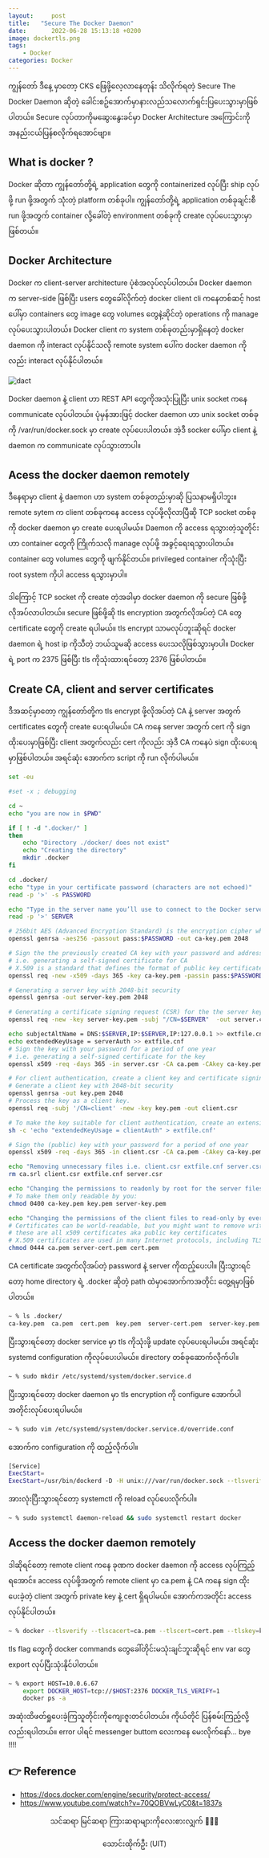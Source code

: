 ```yaml
---
layout:     post
title:   "Secure The Docker Daemon"
date:       2022-06-28 15:13:18 +0200
image: dockertls.png
tags:
    - Docker
categories: Docker
---
```


ကျွန်တော် ဒီနေ့ မှာတော့ CKS ဖြေဖို့လေ့လာနေတုန်း သိလိုက်ရတဲ့ Secure The Docker Daemon ဆိုတဲ့ ခေါင်းစဥ်အောက်မှာနားလည်သလောက်ရှင်းပြပေးသွားမှာဖြစ်ပါတယ်။ Secure လုပ်တာကိုမဆွေးနွေးခင်မှာ Docker Architecture အကြောင်းကိုအနည်းငယ်ပြန်စလိုက်ရအောင်ဗျာ။

<h2> What is docker ? </h2>

Docker ဆိုတာ ကျွန်တော်တို့ရဲ့ application တွေကို containerized လုပ်ပြီး ship လုပ်ဖို့ run ဖို့အတွက် သုံံးတဲ့ platform တစ်ခုပါ။ ကျွန်တော်တို့ရဲ့ application တစ်ခုချင်းစီ run ဖို့အတွက် container လို့ခေါ်တဲ့ environment တစ်ခုကို create လုပ်ပေးသွားမှာဖြစ်တယ်။ 

<h2> Docker Architecture </h2>

Docker က client-server architecture ပုံစံအလုပ်လုပ်ပါတယ်။ Docker daemon က server-side ဖြစ်ပြီး users တွေခေါ်လိုက်တဲ့ docker client cli ကနေတစ်ဆင့် host ပေါ်မှာ containers တွေ image တွေ volumes တွေနဲ့ဆိုင်တဲ့ operations ကို manage လုပ်ပေးသွားပါတယ်။ Docker client က system တစ်ခုတည်းမှာရှိနေတဲ့ docker daemon ကို interact လုပ်နိုင်သလို remote system ပေါ်က docker daemon ကိုလည်း interact လုပ်နိုင်ပါတယ်။

![dact](https://raw.githubusercontent.com/thaunghtike-share/thaunghtike-share.github.io/master/images/dact.png)

Docker daemon နဲ့ client ဟာ REST API တွေကိုအသုံးပြုပြီး unix socket ကနေ communicate လုပ်ပါတယ်။ ပုံမှန်အားဖြင့် docker daemon ဟာ unix socket တစ်ခုကို /var/run/docker.sock မှာ create လုပ်ပေးပါတယ်။ အဲ့ဒီ socker ပေါ်မှာ client နဲ့ daemon က communicate လုပ်သွားတာပါ။ 

<h2> Acess the docker daemon remotely </h2>

ဒီနေရာမှာ client နဲ့ daemon ဟာ system တစ်ခုတည်းမှာဆို ပြသနာမရှိပါဘူး။ remote sytem က client တစ်ခုကနေ access လုပ်ဖို့လိုလာပြီဆို TCP socket တစ်ခုကို docker daemon မှာ create ပေးရပါမယ်။ Daemon ကို access ရသွားတဲ့သူတိုင်းဟာ container တွေကို ကြိုက်သလို manage လုပ်ဖို့ အခွင့်ရေးရသွားပါတယ်။ container တွေ volumes တွေကို ဖျက်နိုင်တယ်။ privileged container ကိုသုံးပြီး root system ကိုပါ access ရသွားမှာပါ။ 

ဒါကြောင့် TCP socket ကို create တဲ့အခါမှာ docker daemon ကို secure ဖြစ်ဖို့လိုအပ်လာပါတယ်။ secure ဖြစ်ဖို့ဆို tls encryption အတွက်လိုအပ်တဲ့ CA တွေ certificate တွေကို create ရပါမယ်။ tls encrypt သာမလုပ်ဘူးဆိုရင် docker daemon ရဲ့ host ip ကိုသီတဲ့ ဘယ်သူမဆို access ပေးသလိုဖြစ်သွားမှာပါ။ Docker ရဲ့ port က 2375 ဖြစ်ပြီး tls ကိုသုံးထားရင်တော့ 2376 ဖြစ်ပါတယ်။

<h2> Create CA, client and server certificates </h2>

ဒီအဆင့်မှာတော့ ကျွန်တော်တို့က tls encrypt ဖို့လိုအပ်တဲ့ CA နဲ့ server အတွက် certificates တွေကို create ပေးရပါမယ်။ CA ကနေ server အတွက် cert ကို sign ထိုးပေးမှာဖြစ်ပြီး client အတွက်လည်း cert ကိုလည်း အဲ့ဒီ CA ကနေပဲ sign ထိုးပေးရမှာဖြစ်ပါတယ်။ အရင်ဆုံး အောက်က script ကို run လိုက်ပါမယ်။ 

```bash
set -eu

#set -x ; debugging

cd ~
echo "you are now in $PWD"

if [ ! -d ".docker/" ] 
then
    echo "Directory ./docker/ does not exist"
    echo "Creating the directory"
    mkdir .docker
fi

cd .docker/
echo "type in your certificate password (characters are not echoed)"
read -p '>' -s PASSWORD

echo "Type in the server name you’ll use to connect to the Docker server"
read -p '>' SERVER

# 256bit AES (Advanced Encryption Standard) is the encryption cipher which is used for generating certificate authority (CA) with 2048-bit security.
openssl genrsa -aes256 -passout pass:$PASSWORD -out ca-key.pem 2048 

# Sign the the previously created CA key with your password and address for a period of one year.
# i.e. generating a self-signed certificate for CA
# X.509 is a standard that defines the format of public key certificates, with fixed size 256-bit (32-byte) hash
openssl req -new -x509 -days 365 -key ca-key.pem -passin pass:$PASSWORD -sha256 -out ca.pem -subj "/C=TR/ST=./L=./O=./CN=$SERVER"

# Generating a server key with 2048-bit security
openssl genrsa -out server-key.pem 2048

# Generating a certificate signing request (CSR) for the the server key with the name of your host.
openssl req -new -key server-key.pem -subj "/CN=$SERVER"  -out server.csr

echo subjectAltName = DNS:$SERVER,IP:$SERVER,IP:127.0.0.1 >> extfile.cnf
echo extendedKeyUsage = serverAuth >> extfile.cnf
# Sign the key with your password for a period of one year
# i.e. generating a self-signed certificate for the key
openssl x509 -req -days 365 -in server.csr -CA ca.pem -CAkey ca-key.pem -passin "pass:$PASSWORD" -CAcreateserial -out server-cert.pem -extfile extfile.cnf

# For client authentication, create a client key and certificate signing request
# Generate a client key with 2048-bit security
openssl genrsa -out key.pem 2048
# Process the key as a client key.
openssl req -subj '/CN=client' -new -key key.pem -out client.csr

# To make the key suitable for client authentication, create an extensions config file:
sh -c 'echo "extendedKeyUsage = clientAuth" > extfile.cnf'

# Sign the (public) key with your password for a period of one year
openssl x509 -req -days 365 -in client.csr -CA ca.pem -CAkey ca-key.pem -passin "pass:$PASSWORD" -CAcreateserial -out cert.pem -extfile extfile.cnf

echo "Removing unnecessary files i.e. client.csr extfile.cnf server.csr"
rm ca.srl client.csr extfile.cnf server.csr

echo "Changing the permissions to readonly by root for the server files."
# To make them only readable by you: 
chmod 0400 ca-key.pem key.pem server-key.pem

echo "Changing the permissions of the client files to read-only by everyone"
# Certificates can be world-readable, but you might want to remove write access to prevent accidental damage
# these are all x509 certificates aka public key certificates
# X.509 certificates are used in many Internet protocols, including TLS/SSL, which is the basis for HTTPS.
chmod 0444 ca.pem server-cert.pem cert.pem
```
CA certificate အတွက်လိုအပ်တဲ့ password နဲ့ server ကိုထည့်ပေးပါ။ ပြီးသွားရင်တော့ home directory ရဲ့ .docker ဆိုတဲ့ path ထဲမှာအောက်ကအတိုင်း တွေ့ရမှာဖြစ်ပါတယ်။

```bash
~ % ls .docker/
ca-key.pem  ca.pem  cert.pem  key.pem  server-cert.pem  server-key.pem
```
ပြီးသွားရင်တော့ docker service မှာ tls ကိုသုံးဖို့ update လုပ်ပေးရပါမယ်။ အရင်ဆုံး systemd configuration ကိုလုပ်ပေးပါမယ်။ directory တစ်ခုဆောက်လိုက်ပါ။

```bash
~ % sudo mkdir /etc/systemd/system/docker.service.d
```
ပြီးသွားရင်တော့ docker daemon မှာ tls encryption ကို configure အောက်ပါအတိုင်းလုပ်ပေးရပါမယ်။

```bash
~ % sudo vim /etc/systemd/system/docker.service.d/override.conf
```
အောက်က configuration ကို ထည့်လိုက်ပါ။

```bash
[Service]
ExecStart=
ExecStart=/usr/bin/dockerd -D -H unix:///var/run/docker.sock --tlsverify --tlscert=/home/ubuntu/.docker/server-cert.pem --tlscacert=/home/ubuntu/.docker/ca.pem --tlskey=/home/ubuntu/.docker/server-key.pem -H tcp://0.0.0.0:2376
```
အားလုံးပြီးသွားရင်တော့ systemctl ကို reload လုပ်ပေးလိုက်ပါ။

```bash
~ % sudo systemctl daemon-reload && sudo systemctl restart docker
```
<h2> Access the docker daemon remotely </h2>

ဒါဆိုရင်တော့ remote client ကနေ ခုဏက docker daemon ကို access လုပ်ကြည့်ရအောင်။ access လုပ်ဖို့အတွက် remote client မှာ ca.pem နဲ့ CA ကနေ sign ထိုးပေးခဲ့တဲ့ client အတွက်  private key နဲ့ cert ရှိရပါမယ်။ အောက်ကအတိုင်း access လုပ်နိုင်ပါတယ်။

```bash
~ % docker --tlsverify --tlscacert=ca.pem --tlscert=cert.pem --tlskey=key.pem -H=tcp://10.0.6.67:2376 ps -a
```
tls flag တွေကို docker commands တွေခေါ်တိုင်းမသုံးချင်ဘူးဆိုရင် env var တွေ export လုပ်ပြီးသုံးနိုင်ပါတယ်။

```bash
~ % export HOST=10.0.6.67
    export DOCKER_HOST=tcp://$HOST:2376 DOCKER_TLS_VERIFY=1
    docker ps -a
```

အဆုံးထိဖတ်ရှုပေးခဲ့ကြသူတိုင်းကိုကျေးဇူးတင်ပါတယ်။ ကိုယ်တိုင် ပြန်စမ်းကြည့်လို့လည်းရပါတယ်။ error ပါရင် messenger buttom လေးကနေ မေးလိုက်နော်... bye !!!!

<h2>👉 Reference</h2>

<ul> 
    <li><a href="https://docs.docker.com/engine/security/protect-access/">https://docs.docker.com/engine/security/protect-access/</a> </li> 
    <li><a href="https://www.youtube.com/watch?v=70QOBVwLyC0&t=1837s">https://www.youtube.com/watch?v=70QOBVwLyC0&t=1837s</a></li>
</ul>    

<p style="text-align:center">
    သင်ဆရာ မြင်ဆရာ ကြားဆရာများကိုလေးစားလျှက် 🙏🙏🙏
</p>
<p style="text-align:center">
   သောင်းထိုက်ဦး (UIT)
</p>
